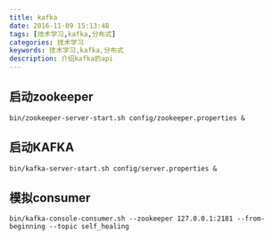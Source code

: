 ```yaml
---
title: kafka
date: 2016-11-09 15:13:48
tags: [技术学习,kafka,分布式]
categories: 技术学习
keywords: 技术学习,kafka,分布式
description: 介绍kafka的api
---
```

## 启动zookeeper
```
bin/zookeeper-server-start.sh config/zookeeper.properties &
```
## 启动KAFKA
```
bin/kafka-server-start.sh config/server.properties &
```
## 模拟consumer
```
bin/kafka-console-consumer.sh --zookeeper 127.0.0.1:2181 --from-beginning --topic self_healing
```
